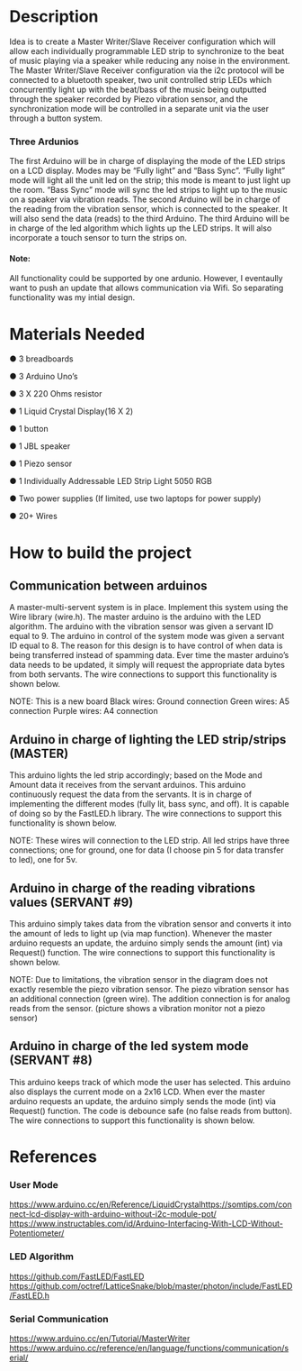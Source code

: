 # Description

Idea is to create a Master Writer/Slave Receiver configuration which
will allow each individually programmable LED strip to synchronize to the beat of music
playing via a speaker while reducing any noise in the environment. 
The Master Writer/Slave Receiver configuration via the i2c protocol will be connected to a
bluetooth speaker, two unit controlled strip LEDs which concurrently light up with the
beat/bass of the music being outputted through the speaker recorded by Piezo vibration
sensor, and the synchronization mode will be controlled in a separate unit via the user
through a button system.

### Three Ardunios
The first Arduino will be in charge of displaying the mode of the LED strips on a LCD display. 
Modes may be “Fully light” and “Bass Sync”. “Fully light” mode will light all the unit led on 
the strip; this mode is meant to just light up the room. “Bass Sync” mode will sync the led strips 
to light up to the music on a speaker via vibration reads. The second Arduino will be in charge of 
the reading from the vibration sensor, which is connected to the speaker. It will also send the
data (reads) to the third Arduino. The third Arduino will be in charge of the led algorithm
which lights up the LED strips. It will also incorporate a touch sensor to turn the strips on.

#### Note: 
All functionality could be supported by one ardunio. However, I eventaully 
want to push an update that allows communication via Wifi. So separating functionality was 
my intial design. 


# Materials Needed
● 3 breadboards

● 3 Arduino Uno’s

● 3 X 220 Ohms resistor

● 1 Liquid Crystal Display(16 X 2)

● 1 button

● 1 JBL speaker

● 1 Piezo sensor

● 1 Individually Addressable LED Strip Light 5050 RGB

● Two power supplies (If limited, use two laptops for power supply)

● 20+ Wires


# How to build the project

## Communication between arduinos
A master-multi-servent system is in place. Implement this system using the
Wire library (wire.h). The master arduino is the arduino with the LED algorithm.
The arduino with the vibration sensor was given a servant ID equal to 9. The arduino in
control of the system mode was given a servant ID equal to 8. The reason for this design 
is to have control of when data is being transferred instead of spamming data. Ever time 
the master arduino’s data needs to be updated, it simply will request the appropriate 
data bytes from both servants. The wire connections to support this functionality is shown 
below.

NOTE: This is a new board
      Black wires: Ground connection
      Green wires: A5 connection
      Purple wires: A4 connection

## Arduino in charge of lighting the LED strip/strips (MASTER)
This arduino lights the led strip accordingly; based on the Mode and Amount data it
receives from the servant arduinos. This arduino continuously request the data from the
servants. It is in charge of implementing the different modes (fully lit, bass sync, and
off). It is capable of doing so by the FastLED.h library. The wire connections to support
this functionality is shown below.

NOTE: These wires will connection to the LED strip. All led strips have three
      connections; one for ground, one for data (I choose pin 5 for data 
      transfer to led), one for 5v.

## Arduino in charge of the reading vibrations values (SERVANT #9)
This arduino simply takes data from the vibration sensor and converts it into the amount
of leds to light up (via map function). Whenever the master arduino requests an update,
the arduino simply sends the amount (int) via Request() function. The wire connections
to support this functionality is shown below.

NOTE: Due to limitations, the vibration sensor in the diagram does not exactly resemble
      the piezo vibration sensor. The piezo vibration sensor has an additional connection
      (green wire). The addition connection is for analog reads from the sensor. (picture
      shows a vibration monitor not a piezo sensor)

## Arduino in charge of the led system mode (SERVANT #8)
This arduino keeps track of which mode the user has selected. This arduino
also displays the current mode on a 2x16 LCD. When ever the master arduino requests
an update, the arduino simply sends the mode (int) via Request() function. The code is
debounce safe (no false reads from button). The wire connections to support this
functionality is shown below.


# References
### User Mode

https://www.arduino.cc/en/Reference/LiquidCrystalhttps://somtips.com/connect-lcd-display-with-arduino-without-i2c-module-pot/
https://www.instructables.com/id/Arduino-Interfacing-With-LCD-Without-Potentiometer/

### LED Algorithm
https://github.com/FastLED/FastLED
https://github.com/octref/LatticeSnake/blob/master/photon/include/FastLED/FastLED.h

### Serial Communication
https://www.arduino.cc/en/Tutorial/MasterWriter
https://www.arduino.cc/reference/en/language/functions/communication/serial/


